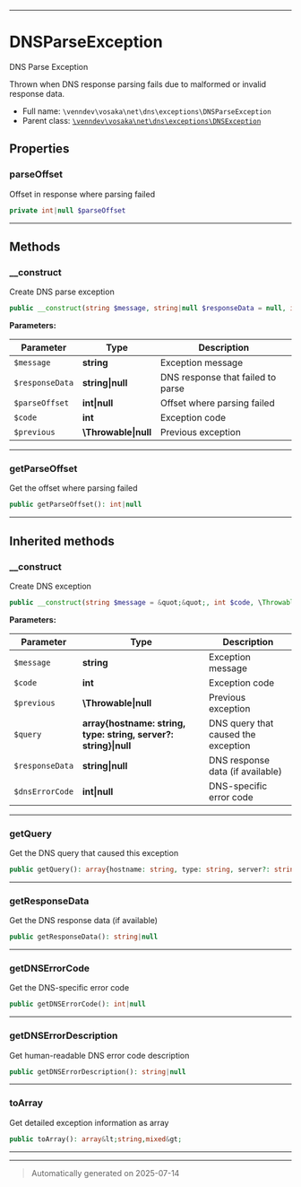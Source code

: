 ***

# DNSParseException

DNS Parse Exception

Thrown when DNS response parsing fails due to malformed
or invalid response data.

* Full name: `\venndev\vosaka\net\dns\exceptions\DNSParseException`
* Parent class: [`\venndev\vosaka\net\dns\exceptions\DNSException`](./DNSException.md)



## Properties


### parseOffset

Offset in response where parsing failed

```php
private int|null $parseOffset
```






***

## Methods


### __construct

Create DNS parse exception

```php
public __construct(string $message, string|null $responseData = null, int|null $parseOffset = null, int $code, \Throwable|null $previous = null): mixed
```








**Parameters:**

| Parameter | Type | Description |
|-----------|------|-------------|
| `$message` | **string** | Exception message |
| `$responseData` | **string&#124;null** | DNS response that failed to parse |
| `$parseOffset` | **int&#124;null** | Offset where parsing failed |
| `$code` | **int** | Exception code |
| `$previous` | **\Throwable&#124;null** | Previous exception |





***

### getParseOffset

Get the offset where parsing failed

```php
public getParseOffset(): int|null
```












***


## Inherited methods


### __construct

Create DNS exception

```php
public __construct(string $message = &quot;&quot;, int $code, \Throwable|null $previous = null, array{hostname: string, type: string, server?: string}|null $query = null, string|null $responseData = null, int|null $dnsErrorCode = null): mixed
```








**Parameters:**

| Parameter | Type | Description |
|-----------|------|-------------|
| `$message` | **string** | Exception message |
| `$code` | **int** | Exception code |
| `$previous` | **\Throwable&#124;null** | Previous exception |
| `$query` | **array{hostname: string, type: string, server?: string}&#124;null** | DNS query that caused the exception |
| `$responseData` | **string&#124;null** | DNS response data (if available) |
| `$dnsErrorCode` | **int&#124;null** | DNS-specific error code |





***

### getQuery

Get the DNS query that caused this exception

```php
public getQuery(): array{hostname: string, type: string, server?: string}|null
```












***

### getResponseData

Get the DNS response data (if available)

```php
public getResponseData(): string|null
```












***

### getDNSErrorCode

Get the DNS-specific error code

```php
public getDNSErrorCode(): int|null
```












***

### getDNSErrorDescription

Get human-readable DNS error code description

```php
public getDNSErrorDescription(): string|null
```












***

### toArray

Get detailed exception information as array

```php
public toArray(): array&lt;string,mixed&gt;
```












***


***
> Automatically generated on 2025-07-14
